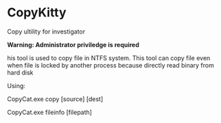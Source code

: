 # CopyKitty
Copy ultility for investigator

**Warning: Administrator priviledge is required**

his tool is used to copy file in NTFS system. This tool can copy file even when file is locked by another process because directly read binary from hard disk

Using:
        
CopyCat.exe copy [source] [dest]

CopyCat.exe fileinfo [filepath]
